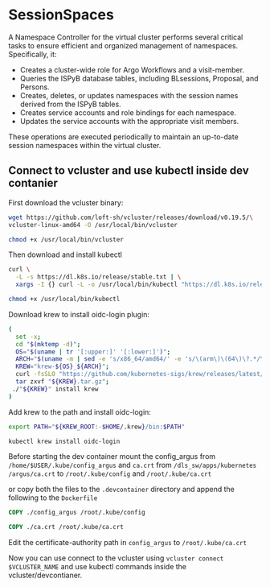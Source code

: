 # SessionSpaces

A Namespace Controller for the virtual cluster performs several critical tasks
to ensure efficient and organized management of namespaces. Specifically, it:

* Creates a cluster-wide role for Argo Workflows and a visit-member.
* Queries the ISPyB database tables, including BLsessions, Proposal, and Persons.
* Creates, deletes, or updates namespaces with the session names derived from
  the ISPyB tables.
* Creates service accounts and role bindings for each namespace.
* Updates the service accounts with the appropriate visit members.

These operations are executed periodically to maintain an up-to-date session
namespaces within the virtual cluster.

## Connect to vcluster and use kubectl inside dev contanier

First download the vcluster binary:

```bash
wget https://github.com/loft-sh/vcluster/releases/download/v0.19.5/\
vcluster-linux-amd64 -O /usr/local/bin/vcluster

chmod +x /usr/local/bin/vcluster
```

Then download and install kubectl

```bash
curl \
  -L -s https://dl.k8s.io/release/stable.txt | \
  xargs -I {} curl -L -o /usr/local/bin/kubectl "https://dl.k8s.io/release/{}/bin/linux/amd64/kubectl"

chmod +x /usr/local/bin/kubectl
```

Download krew to install oidc-login plugin:

```bash
(
  set -x;
  cd "$(mktemp -d)";
  OS="$(uname | tr '[:upper:]' '[:lower:]')";
  ARCH="$(uname -m | sed -e 's/x86_64/amd64/' -e 's/\(arm\)\(64\)\?.*/\1\2/' -e 's/aarch64$/arm64/')";
  KREW="krew-${OS}_${ARCH}";
  curl -fsSLO "https://github.com/kubernetes-sigs/krew/releases/latest/download/${KREW}.tar.gz";
  tar zxvf "${KREW}.tar.gz";
 ./"${KREW}" install krew
)

```

Add krew to the path and install oidc-login:

```bash
export PATH="${KREW_ROOT:-$HOME/.krew}/bin:$PATH"

kubectl krew install oidc-login
```

Before starting the dev container mount the config_argus from
```/home/$USER/.kube/config_argus``` and ```ca.crt``` from ```/dls_sw/apps/kubernetes
/argus/ca.crt``` to ```/root/.kube/config``` and ```/root/.kube/ca.crt```

or copy both the files to the ```.devcontainer``` directory and
append the following to the ```Dockerfile```

```Dockerfile
COPY ./config_argus /root/.kube/config

COPY ./ca.crt /root/.kube/ca.crt
```

Edit the certificate-authority path in ```config_argus``` to ```/root/.kube/ca.crt```

Now you can use connect to the vcluster using ```vcluster connect $VCLUSTER_NAME```
and use kubectl commands inside the vcluster/devcontianer.
